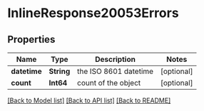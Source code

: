 # InlineResponse20053Errors

## Properties
Name | Type | Description | Notes
------------ | ------------- | ------------- | -------------
**datetime** | **String** | the ISO 8601 datetime | [optional] 
**count** | **Int64** | count of the object | [optional] 

[[Back to Model list]](../README.md#documentation-for-models) [[Back to API list]](../README.md#documentation-for-api-endpoints) [[Back to README]](../README.md)



